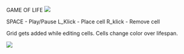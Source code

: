
GAME OF LIFE
![](https://cdn.discordapp.com/attachments/304342496476004354/904366827902238780/GOF01.gif)

SPACE - Play/Pause
L_Klick - Place cell
R_klick - Remove cell

Grid gets added while editing cells.
Cells change color over lifespan.

![](https://cdn.discordapp.com/attachments/304342496476004354/904367800351612978/GOF02.gif)
